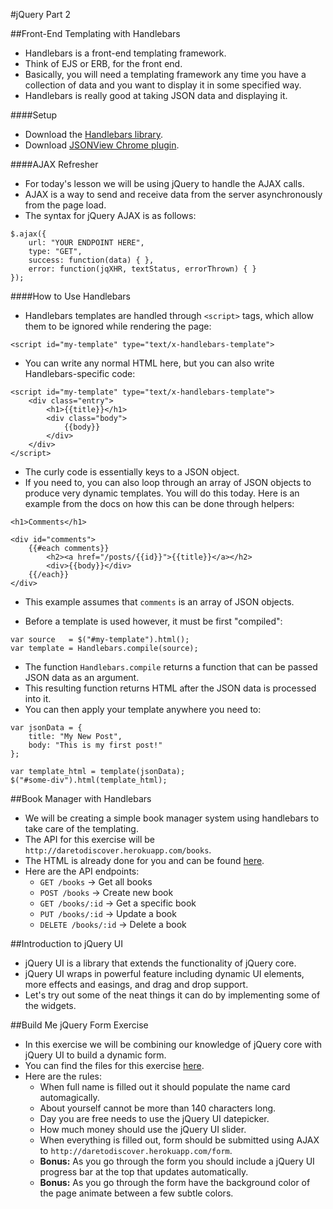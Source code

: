 #jQuery Part 2

##Front-End Templating with Handlebars
- Handlebars is a front-end templating framework.
- Think of EJS or ERB, for the front end.
- Basically, you will need a templating framework any time you have a collection of data and you want to display it in some specified way.
- Handlebars is really good at taking JSON data and displaying it.

####Setup
- Download the [Handlebars library](http://handlebarsjs.com/).
- Download [JSONView Chrome plugin](https://chrome.google.com/webstore/detail/jsonview/chklaanhfefbnpoihckbnefhakgolnmc?hl=en).

####AJAX Refresher
- For today's lesson we will be using jQuery to handle the AJAX calls.
- AJAX is a way to send and receive data from the server asynchronously from the page load.
- The syntax for jQuery AJAX is as follows:

```
$.ajax({
	url: "YOUR ENDPOINT HERE",
	type: "GET",
	success: function(data) { },
	error: function(jqXHR, textStatus, errorThrown) { }
});
```

####How to Use Handlebars
- Handlebars templates are handled through `<script>` tags, which allow them to be ignored while rendering the page:

```
<script id="my-template" type="text/x-handlebars-template">
```

- You can write any normal HTML here, but you can also write Handlebars-specific code:

```
<script id="my-template" type="text/x-handlebars-template">
	<div class="entry">
		<h1>{{title}}</h1>
		<div class="body">
			{{body}}
		</div>
	</div>
</script>
```

- The curly code is essentially keys to a JSON object.
- If you need to, you can also loop through an array of JSON objects to produce very dynamic templates. You will do this today. Here is an example from the docs on how this can be done through helpers:

```
<h1>Comments</h1>

<div id="comments">
	{{#each comments}}
		<h2><a href="/posts/{{id}}">{{title}}</a></h2>
		<div>{{body}}</div>
	{{/each}}
</div>
```

- This example assumes that `comments` is an array of JSON objects.

- Before a template is used however, it must be first "compiled":

```
var source   = $("#my-template").html();
var template = Handlebars.compile(source);
```

- The function `Handlebars.compile` returns a function that can be passed JSON data as an argument.
- This resulting function returns HTML after the JSON data is processed into it.
- You can then apply your template anywhere you need to:

```
var jsonData = {
	title: "My New Post",
	body: "This is my first post!"
};

var template_html = template(jsonData);
$("#some-div").html(template_html);
```

##Book Manager with Handlebars
- We will be creating a simple book manager system using handlebars to take care of the templating.
- The API for this exercise will be `http://daretodiscover.herokuapp.com/books`.
- The HTML is already done for you and can be found [here](book_manager_html/).
- Here are the API endpoints:
	- `GET /books` -> Get all books
	- `POST /books` -> Create new book
	- `GET /books/:id` -> Get a specific book
	- `PUT /books/:id` -> Update a book
	- `DELETE /books/:id` -> Delete a book

##Introduction to jQuery UI
- jQuery UI is a library that extends the functionality of jQuery core.
- jQuery UI wraps in powerful feature including dynamic UI elements, more effects and easings, and drag and drop support.
- Let's try out some of the neat things it can do by implementing some of the widgets.

##Build Me jQuery Form Exercise
- In this exercise we will be combining our knowledge of jQuery core with jQuery UI to build a dynamic form.
- You can find the files for this exercise [here](jquery_form/).
- Here are the rules:
	- When full name is filled out it should populate the name card automagically.
	- About yourself cannot be more than 140 characters long.
	- Day you are free needs to use the jQuery UI datepicker.
	- How much money should use the jQuery UI slider.
	- When everything is filled out, form should be submitted using AJAX to `http://daretodiscover.herokuapp.com/form`.
	- **Bonus:** As you go through the form you should include a jQuery UI progress bar at the top that updates automatically.
	- **Bonus:** As you go through the form have the background color of the page animate between a few subtle colors.